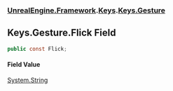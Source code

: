 ### [UnrealEngine.Framework](./UnrealEngine-Framework.md 'UnrealEngine.Framework').[Keys](./UnrealEngine-Framework-Keys.md 'UnrealEngine.Framework.Keys').[Keys.Gesture](./UnrealEngine-Framework-Keys-Gesture.md 'UnrealEngine.Framework.Keys.Gesture')
## Keys.Gesture.Flick Field
  
```csharp
public const Flick;
```
#### Field Value
[System.String](https://docs.microsoft.com/en-us/dotnet/api/System.String 'System.String')  
